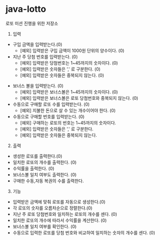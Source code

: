 # java-lotto
로또 미션 진행을 위한 저장소

1. 입력
+ 구입 금액을 입력받는다.(0)
    * [예외] 입력받은 구입 금액이 1000원 단위의 양수이다. (0)
+ 지난 주 당첨 번호를 입력받는다. (0)
    * [예외] 입력받은 당첨번호는 1~45까지의 숫자이다. (0)
    * [예외] 입력받은 숫자들은 ',' 로 구분한다. (0)
    * [예외] 입력받은 숫자들은 중복되지 않는다. (0)
* 보너스 볼을 입력받는다. (0)
    * [예외] 입력받은 보너스볼은 1~45까지의 숫자이다. (0)
    * [예외] 입력받은 보너스볼은 로또 당첨번호와 중복되지 않는다. (0)
* 수동으로 구매할 로또 수를 입력받는다. (0)
    * [예외] 지불한 돈으로 살 수 있는 개수이어야 한다. (0)
* 수동으로 구매할 번호를 입력받는다. (0)
    * [예외] 구매하는 로또의 번호는 1~45까지의 숫자이다. 
    * [예외] 입력받은 숫자들은 ',' 로 구분한다.
    * [예외] 입력받은 숫자들은 중복되지 않는다.

2. 출력
+ 생성한 로또를 출력한다.(0)
+ 일치한 로또의 개수를 출력한다. (0)
+ 수익률을 출력한다. (0)
+ 보너스볼 일치 여부도 출력한다. (0)
+ 구매한 수동,자동 복권의 수를 출력한다.

3. 기능
+ 입력받은 금액에 맞춰 로또를 자동으로 생성한다.(0)
+ 각 로또의 숫자를 오름차순으로 정렬한다.(0)
+ 지난 주 로또 당첨번호와 일치하는 로또의 개수를 센다. (0)
+ 일치한 로또의 개수에 따라서 수익률을 계산한다. (0)
+ 보너스볼 일치 여부를 확인한다. (0)
+ 수동으로 입력한 로또를 당첨 번호와 비교하여 일치하는 숫자의 개수를 센다. (0)

